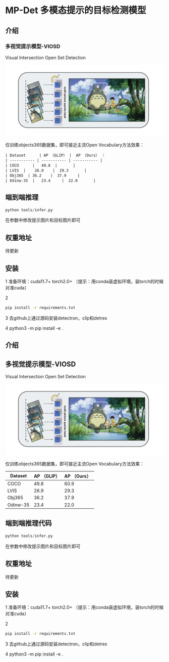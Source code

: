 # MP-Det 多模态提示的目标检测模型

## 介绍

### 多视觉提示模型-VIOSD

Visual Intersection Open Set Detection

![image.png](./assets/1720533808943-image.png)

仅训练objects365数据集，即可接近主流Open Vocabulary方法效果：

```Odinw-35
| Dataset      | AP （GLIP） |  AP （Ours） ｜
| ----------- | ----------- | ----------- |
| COCO      |   49.8  |       |
| LVIS  |    26.9    |  29.3       |
| Obj365  | 36.2    |  37.9     |
| Odinw-35  |   23.4     |  22.0       |
```

## 端到端推理

```python
python tools/infer.py
```

在参数中修改提示图片和目标图片即可

## 权重地址

待更新

## 安装

1 准备环境：cuda11.7+ torch2.0+ （提示：用conda装虚拟环境，装torch的时候对准cuda）

2

```bash
pip install -r requirements.txt
```

3
去github上通过源码安装detectron，clip和detrex

4
python3 -m pip install -e .

## 介绍

## 多视觉提示模型-VIOSD

Visual Intersection Open Set Detection

![image.png](./assets/1720533808943-image.png)

仅训练objects365数据集，即可接近主流Open Vocabulary方法效果：


| Dataset  | AP （GLIP） | AP （Ours）  |
| ---------- | ------------- | --------------- |
| COCO     | 49.8        | 60.9          |
| LVIS     | 26.9        | 29.3          |
| Obj365   | 36.2        | 37.9          |
| Odinw-35 | 23.4        | 22.0          |

## 端到端推理代码

```python
python tools/infer.py
```

在参数中修改提示图片和目标图片即可

## 权重地址

待更新

## 安装

1 准备环境：cuda11.7+ torch2.0+ （提示：用conda装虚拟环境，装torch的时候对准cuda）

2

```bash
pip install -r requirements.txt
```

3
去github上通过源码安装detectron，clip和detrex

4
python3 -m pip install -e .
